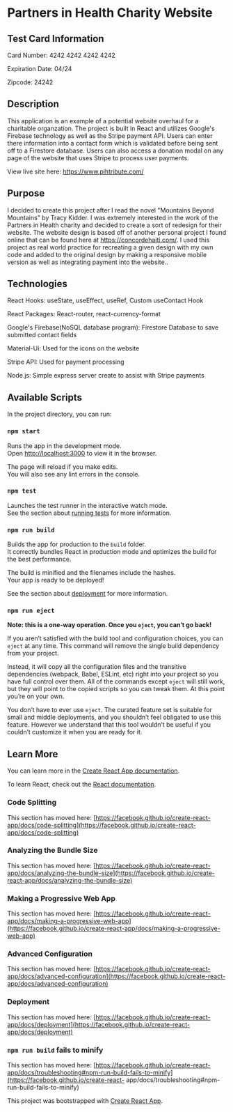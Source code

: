# Partners in Health Charity Website

## Test Card Information

Card Number: 4242 4242 4242 4242

Expiration Date: 04/24

Zipcode: 24242

## Description

This application is an example of a potential website overhaul for a charitable organzation. The project is built in React and utilizes Google's Firebase technology as well as the Stripe payment API. Users can enter there information into a contact form which is validated before being sent off to a Firestore database. Users can also access a donation modal on any page of the website that uses Stripe to process user payments.

View live site here: https://www.pihtribute.com/

## Purpose

I decided to create this project after I read the novel "Mountains Beyond Mountains" by Tracy Kidder. I was extremely interested in the work of the Partners in Health charity and decided to create a sort of redesign for their website. The website design is based off of another personal project I found online that can be found here at https://concordehaiti.com/. I used this project as real world practice for recreating a given design with my own code and added to the original design by making a responsive mobile version as well as integrating payment into the website..

## Technologies

React Hooks: useState, useEffect, useRef, Custom useContact Hook

React Packages: React-router, react-currency-format

Google's Firebase(NoSQL database program): Firestore Database to save submitted contact fields

Material-Ui: Used for the icons on the website

Stripe API: Used for payment processing

Node.js: Simple express server create to assist with Stripe payments

## Available Scripts

In the project directory, you can run:

### `npm start`

Runs the app in the development mode.\
Open [http://localhost:3000](http://localhost:3000) to view it in the browser.

The page will reload if you make edits.\
You will also see any lint errors in the console.

### `npm test`

Launches the test runner in the interactive watch mode.\
See the section about [running tests](https://facebook.github.io/create-react-app/docs/running-tests) for more information.

### `npm run build`

Builds the app for production to the `build` folder.\
It correctly bundles React in production mode and optimizes the build for the best performance.

The build is minified and the filenames include the hashes.\
Your app is ready to be deployed!

See the section about [deployment](https://facebook.github.io/create-react-app/docs/deployment) for more information.

### `npm run eject`

**Note: this is a one-way operation. Once you `eject`, you can’t go back!**

If you aren’t satisfied with the build tool and configuration choices, you can `eject` at any time. This command will remove the single build dependency from your project.

Instead, it will copy all the configuration files and the transitive dependencies (webpack, Babel, ESLint, etc) right into your project so you have full control over them. All of the commands except `eject` will still work, but they will point to the copied scripts so you can tweak them. At this point you’re on your own.

You don’t have to ever use `eject`. The curated feature set is suitable for small and middle deployments, and you shouldn’t feel obligated to use this feature. However we understand that this tool wouldn’t be useful if you couldn’t customize it when you are ready for it.

## Learn More

You can learn more in the [Create React App documentation](https://facebook.github.io/create-react-app/docs/getting-started).

To learn React, check out the [React documentation](https://reactjs.org/).

### Code Splitting

This section has moved here: [https://facebook.github.io/create-react-app/docs/code-splitting](https://facebook.github.io/create-react-app/docs/code-splitting)

### Analyzing the Bundle Size

This section has moved here: [https://facebook.github.io/create-react-app/docs/analyzing-the-bundle-size](https://facebook.github.io/create-react-app/docs/analyzing-the-bundle-size)

### Making a Progressive Web App

This section has moved here: [https://facebook.github.io/create-react-app/docs/making-a-progressive-web-app](https://facebook.github.io/create-react-app/docs/making-a-progressive-web-app)

### Advanced Configuration

This section has moved here: [https://facebook.github.io/create-react-app/docs/advanced-configuration](https://facebook.github.io/create-react-app/docs/advanced-configuration)

### Deployment

This section has moved here: [https://facebook.github.io/create-react-app/docs/deployment](https://facebook.github.io/create-react-app/docs/deployment)

### `npm run build` fails to minify

This section has moved here: [https://facebook.github.io/create-react-app/docs/troubleshooting#npm-run-build-fails-to-minify](https://facebook.github.io/create-react-
app/docs/troubleshooting#npm-run-build-fails-to-minify)

This project was bootstrapped with [Create React App](https://github.com/facebook/create-react-app).
